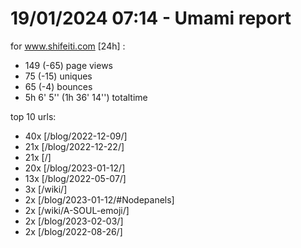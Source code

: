 # 19/01/2024 07:14 - Umami report
for www.shifeiti.com [24h] :

 - 149 (-65) page views
 - 75 (-15) uniques
 - 65 (-4) bounces
 - 5h 6' 5'' (1h 36' 14'') totaltime


top 10 urls:
 - 40x [/blog/2022-12-09/]
 - 21x [/blog/2022-12-22/]
 - 21x [/]
 - 20x [/blog/2023-01-12/]
 - 13x [/blog/2022-05-07/]
 - 3x [/wiki/]
 - 2x [/blog/2023-01-12/#Nodepanels]
 - 2x [/wiki/A-SOUL-emoji/]
 - 2x [/blog/2023-02-03/]
 - 2x [/blog/2022-08-26/]



